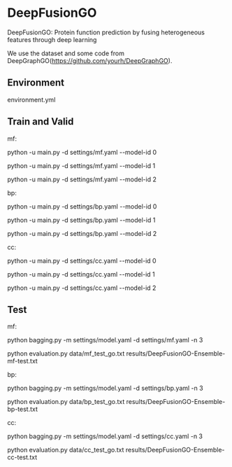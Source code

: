 # DeepFusionGO
DeepFusionGO: Protein function prediction by fusing heterogeneous features through deep learning

We use the dataset and some code from DeepGraphGO(https://github.com/yourh/DeepGraphGO).

## Environment

environment.yml

## Train and Valid
mf: 

python -u main.py -d settings/mf.yaml --model-id 0

python -u main.py -d settings/mf.yaml --model-id 1

python -u main.py -d settings/mf.yaml --model-id 2


bp:

python -u main.py -d settings/bp.yaml --model-id 0

python -u main.py -d settings/bp.yaml --model-id 1

python -u main.py -d settings/bp.yaml --model-id 2


cc:

python -u main.py -d settings/cc.yaml --model-id 0

python -u main.py -d settings/cc.yaml --model-id 1

python -u main.py -d settings/cc.yaml --model-id 2

## Test
mf:

python bagging.py -m settings/model.yaml -d settings/mf.yaml -n 3

python evaluation.py data/mf_test_go.txt results/DeepFusionGO-Ensemble-mf-test.txt


bp:

python bagging.py -m settings/model.yaml -d settings/bp.yaml -n 3

python evaluation.py data/bp_test_go.txt results/DeepFusionGO-Ensemble-bp-test.txt


cc:

python bagging.py -m settings/model.yaml -d settings/cc.yaml -n 3

python evaluation.py data/cc_test_go.txt results/DeepFusionGO-Ensemble-cc-test.txt